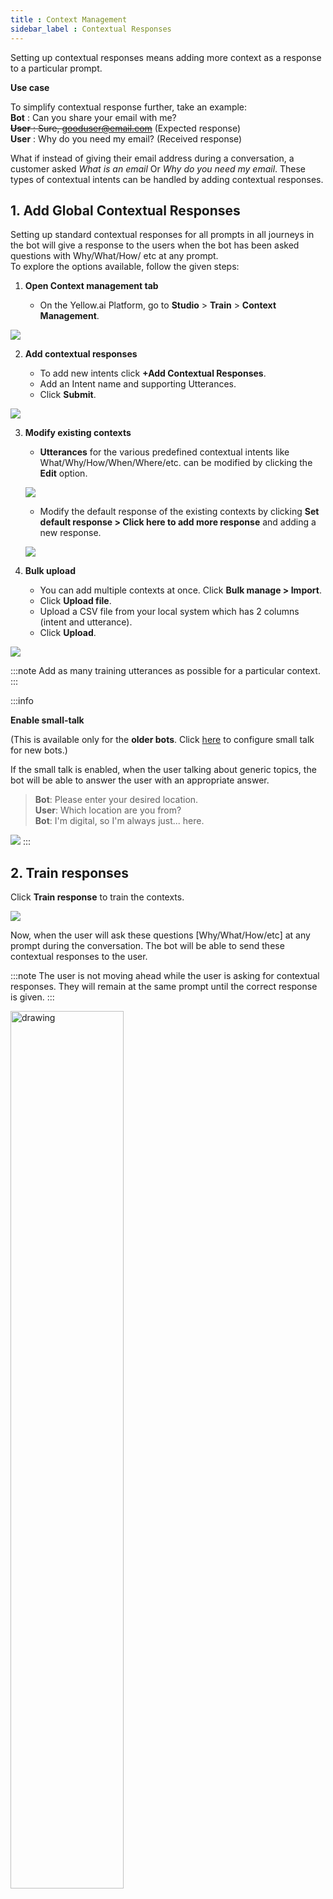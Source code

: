 ```yaml
---
title : Context Management
sidebar_label : Contextual Responses
---
```



Setting up contextual responses means adding more context as a response to a particular prompt. 

**Use case**

To simplify contextual response further, take an example:  
**Bot** : Can you share your email with me?  
~~**User** : Sure, gooduser@email.com~~ (Expected response)  
**User** : Why do you need my email?  (Received response)

What if instead of giving their email address during a conversation, a customer asked *What is an email* Or *Why do you need my email*. 
These types of contextual intents can be handled by adding contextual responses. 

## 1. Add Global Contextual Responses

Setting up standard contextual responses for all prompts in all journeys in the bot will give a response to the users when the bot has been asked questions with Why/What/How/ etc at any prompt.    
To explore the options available, follow the given steps: 

1. **Open Context management tab**

    - On the Yellow.ai Platform, go to **Studio** > **Train** > **Context Management**.

![](https://i.imgur.com/XuwMeQP.png)

2. **Add contextual responses** 

    - To add new intents click **+Add Contextual Responses**. 
    - Add an Intent name and supporting Utterances.
    - Click **Submit**. 

![](https://i.imgur.com/QzpYCLY.png)


3. **Modify existing contexts**

    - **Utterances** for the various predefined contextual intents like What/Why/How/When/Where/etc. can be modified by clicking the **Edit** option.

    ![](https://i.imgur.com/nLiggZ6.png)  
  
  
    - Modify the default response of the existing contexts by clicking **Set default response > Click here to add more response** and adding a new response. 

    ![](https://i.imgur.com/4sGxnOE.png)


4. **Bulk upload**

    - You can add multiple contexts at once. Click **Bulk manage > Import**. 
    - Click **Upload file**.
    - Upload a CSV file from your local system which has 2 columns (intent and utterance).
    - Click **Upload**. 


![](https://i.imgur.com/eBrK6HN.png)

:::note
Add as many training utterances as possible for a particular context. 
:::


:::info

**Enable small-talk**

(This is available only for the **older bots**. Click [here](https://docs.yellow.ai/docs/platform_concepts/studio/train/smalltalk/) to configure small talk for new bots.)

If the small talk is enabled, when the user talking about generic topics, the bot will be able to answer the user with an appropriate answer. 

> **Bot**: Please enter your desired location.   
> **User**: Which location are you from?  
> **Bot**: I'm digital, so I'm always just... here.

![](https://i.imgur.com/vtWxpz2.png)
:::





## 2. Train responses 

Click **Train response** to train the contexts. 

![](https://i.imgur.com/xfgFirr.png)

Now, when the user will ask these questions [Why/What/How/etc] at any prompt during the conversation. The bot will be able to send these contextual responses to the user. 

:::note
The user is not moving ahead while the user is asking for contextual responses. They will remain at the same prompt until the correct response is given.
:::



<img src="https://cdn.yellowmessenger.com/fZN8lIisIfxw1615525657154.png" alt="drawing" width="60%"/>







<!---
### How to setup context at any prompt? 

>We humans are always aware of context. Even chatbots also store the context to maintain the state of conversation.
Conversations always happen on a particular topic (like intent), and it is a chain of texts exchanged between the user and the bot. So, this context keeps the conversation flowing.

This context is stored as a JSON which is constantly updated at each and every prompt of a conversation. It stores all the info required to identify the state of a conversation, like the *prompt(step) information* (visited prompts), *intent name* (current intent) any many more.
It is available at app.context

```
app.context object
{
   "complete": true,
   "steps": {
        "mobile_num": "9999999999",
       "customer_id": "-",
        "otp": "-"
    },
    "intent": "login"
}
```
At any point, you can access this object to do things like
* getting data of the prompts
* knowing the current status of the conversation ( Intent name & the number of prompts visited )
* changing a prompt value

#### Getting data of the prompts
* app.context.steps is an object which contains key-value pairs of prompts and the prompt values (user inputs) in the format step_name: step_value
* A new prompt is added into app.context.steps only after the validation of that prompt.
* When it hits an intent, this steps object is initially empty

#### Getting Intent name
* app.context.intent contains the current intent name

#### Other data
(Very limited use cases though)

* app.context.complete contains a boolean value. If it’s true then the intent is done with visiting all the steps
* app.dataHistory contains an array of most recent incoming messages to the bot 
In action function, you can make use of this app.context object to get all the required information to process the answer.

A typical action function below
```
return new Promise(resolve => {

    // Getting the data from the steps
    let otp = app.context.steps.otp
    let mobile = app.context.steps['mobile_number'] // another way of accessing data

    // API CALL which requires the above data
    // api logic here
    
    app.sendTextMessage('You have been successfully logged in')

    resolve();
});

```

This object is always updated for every intent. When it hits another intent all the steps data will erased and the intent name will be changed.
--->